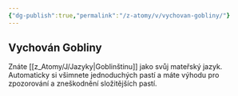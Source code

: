 ```yaml
---
{"dg-publish":true,"permalink":"/z-atomy/v/vychovan-gobliny/"}
---
```


## Vychován Gobliny
Znáte [[z_Atomy/J/Jazyky\|Goblinštinu]] jako svůj mateřský jazyk. Automaticky si všimnete jednoduchých pastí a máte výhodu pro zpozorování a zneškodnění složitějších pastí.